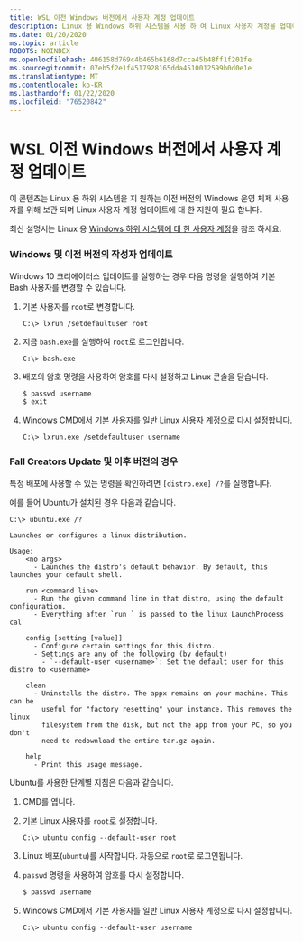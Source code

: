 ```yaml
---
title: WSL 이전 Windows 버전에서 사용자 계정 업데이트
description: Linux 용 Windows 하위 시스템을 사용 하 여 Linux 사용자 계정을 업데이트 하기 위한 이전 Windows 버전에 대 한 참조입니다.
ms.date: 01/20/2020
ms.topic: article
ROBOTS: NOINDEX
ms.openlocfilehash: 406158d769c4b465b6168d7cca45b48ff1f201fe
ms.sourcegitcommit: 07eb5f2e1f4517928165dda4510012599b0d0e1e
ms.translationtype: MT
ms.contentlocale: ko-KR
ms.lasthandoff: 01/22/2020
ms.locfileid: "76520842"
---
```

# <a name="wsl-user-account-updates-on-previous-windows-versions"></a>WSL 이전 Windows 버전에서 사용자 계정 업데이트

이 콘텐츠는 Linux 용 하위 시스템을 지 원하는 이전 버전의 Windows 운영 체제 사용자를 위해 보관 되며 Linux 사용자 계정 업데이트에 대 한 지원이 필요 합니다.

최신 설명서는 Linux 용 [Windows 하위 시스템에 대 한 사용자 계정](../user-support.md)을 참조 하세요.

### <a name="for-creators-update-version-of-windows-and-earlier"></a>Windows 및 이전 버전의 작성자 업데이트

Windows 10 크리에이터스 업데이트를 실행하는 경우 다음 명령을 실행하여 기본 Bash 사용자를 변경할 수 있습니다.

1. 기본 사용자를 `root`로 변경합니다.

    ```console
    C:\> lxrun /setdefaultuser root
    ```

1. 지금 `bash.exe`를 실행하여 `root`로 로그인합니다.

    ```console
    C:\> bash.exe
    ```

1. 배포의 암호 명령을 사용하여 암호를 다시 설정하고 Linux 콘솔을 닫습니다.

    ```BASH
    $ passwd username
    $ exit
    ```

1. Windows CMD에서 기본 사용자를 일반 Linux 사용자 계정으로 다시 설정합니다.

    ```console
    C:\> lxrun.exe /setdefaultuser username
    ```

### <a name="for-fall-creators-update-and-later"></a>Fall Creators Update 및 이후 버전의 경우

특정 배포에 사용할 수 있는 명령을 확인하려면 `[distro.exe] /?`를 실행합니다.
    
예를 들어 Ubuntu가 설치된 경우 다음과 같습니다.

```console
C:\> ubuntu.exe /?

Launches or configures a linux distribution.

Usage:
    <no args>
      - Launches the distro's default behavior. By default, this launches your default shell.

    run <command line>
      - Run the given command line in that distro, using the default configuration.
      - Everything after `run ` is passed to the linux LaunchProcess cal

    config [setting [value]]
      - Configure certain settings for this distro.
      - Settings are any of the following (by default)
        - `--default-user <username>`: Set the default user for this distro to <username>

    clean
      - Uninstalls the distro. The appx remains on your machine. This can be
        useful for "factory resetting" your instance. This removes the linux
        filesystem from the disk, but not the app from your PC, so you don't
        need to redownload the entire tar.gz again.

    help
      - Print this usage message.
```

Ubuntu를 사용한 단계별 지침은 다음과 같습니다.

1. CMD를 엽니다.
1. 기본 Linux 사용자를 `root`로 설정합니다.

    ```console
    C:\> ubuntu config --default-user root
    ```    

1. Linux 배포(`ubuntu`)를 시작합니다.  자동으로 `root`로 로그인됩니다.

1. `passwd` 명령을 사용하여 암호를 다시 설정합니다.

    ```BASH
    $ passwd username
    ```

1. Windows CMD에서 기본 사용자를 일반 Linux 사용자 계정으로 다시 설정합니다.

    ```console
    C:\> ubuntu config --default-user username
    ```
